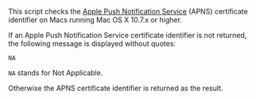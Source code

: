 This script checks the [Apple Push Notification Service](https://developer.apple.com/library/ios/documentation/NetworkingInternet/Conceptual/RemoteNotificationsPG/Chapters/ApplePushService.html) (APNS) certificate identifier on Macs running Mac OS X 10.7.x or higher. 

If an Apple Push Notification Service certificate identifier is not returned, the following message is displayed without quotes:

`NA`

`NA` stands for Not Applicable.

Otherwise the APNS certificate identifier is returned as the result.
